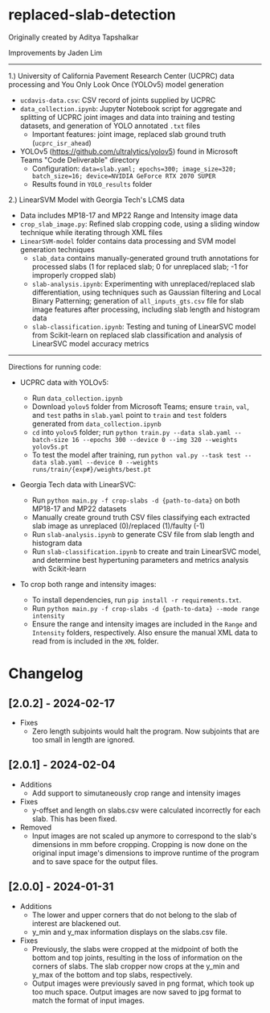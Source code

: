# replaced-slab-detection
Originally created by Aditya Tapshalkar

Improvements by Jaden Lim

___
1.) University of California Pavement Research Center (UCPRC) data processing and You Only Look Once (YOLOv5) model generation
* `ucdavis-data.csv`: CSV record of joints supplied by UCPRC
* `data_collection.ipynb`: Jupyter Notebook script for aggregate and splitting of UCPRC joint images and data into training and testing datasets, and generation of YOLO annotated `.txt` files
  * Important features: joint image, replaced slab ground truth (`ucprc_isr_ahead`)
* YOLOv5 (https://github.com/ultralytics/yolov5) found in Microsoft Teams "Code Deliverable" directory
  * Configuration: `data=slab.yaml; epochs=300; image_size=320; batch_size=16; device=NVIDIA GeForce RTX 2070 SUPER`
  * Results found in `YOLO_results` folder
  
2.) LinearSVM Model with Georgia Tech's LCMS data
  * Data includes MP18-17 and MP22 Range and Intensity image data
  * `crop_slab_image.py`: Refined slab cropping code, using a sliding window technique while iterating through XML files
  * `LinearSVM-model` folder contains data processing and SVM model generation techniques
    * `slab_data` contains manually-generated ground truth annotations for processed slabs (1 for replaced slab; 0 for unreplaced slab; -1 for improperly cropped slab)
    * `slab-analysis.ipynb`: Experimenting with unreplaced/replaced slab differentiation, using techniques such as Gaussian filtering and Local Binary Patterning; generation of `all_inputs_gts.csv` file for slab image features after processing, including slab length and histogram data
    * `slab-classification.ipynb`: Testing and tuning of LinearSVC model from Scikit-learn on replaced slab classification and analysis of LinearSVC model accuracy metrics 

___
Directions for running code:
* UCPRC data with YOLOv5:
  * Run `data_collection.ipynb`
  * Download `yolov5` folder from Microsoft Teams; ensure `train`, `val`, and `test` paths in `slab.yaml` point to `train` and `test` folders generated from `data_collection.ipynb`
  * `cd` into `yolov5` folder; run `python train.py --data slab.yaml --batch-size 16 --epochs 300 --device 0 --img 320 --weights yolov5s.pt`
  * To test the model after training, run `python val.py --task test --data slab.yaml --device 0 --weights runs/train/{exp#}/weights/best.pt`

* Georgia Tech data with LinearSVC:
  * Run `python main.py -f crop-slabs -d {path-to-data}` on both MP18-17 and MP22 datasets
  * Manually create ground truth CSV files classifying each extracted slab image as unreplaced (0)/replaced (1)/faulty (-1)
  * Run `slab-analysis.ipynb` to generate CSV file from slab length and histogram data
  * Run `slab-classification.ipynb` to create and train LinearSVC model, and determine best hypertuning parameters and metrics analysis with Scikit-learn
* To crop both range and intensity images:
  * To install dependencies, run `pip install -r requirements.txt`.
  * Run `python main.py -f crop-slabs -d {path-to-data} --mode range intensity`
  * Ensure the range and intensity images are included in the `Range` and `Intensity` folders, respectively. Also ensure the manual XML data to read from is included in the `XML` folder.

# Changelog
## [2.0.2] - 2024-02-17
* Fixes
  * Zero length subjoints would halt the program. Now subjoints that are too small in length are ignored.
## [2.0.1] - 2024-02-04
* Additions
  * Add support to simutaneously crop range and intensity images
* Fixes
  * y-offset and length on slabs.csv were calculated incorrectly for each slab. This has been fixed.
* Removed
  * Input images are not scaled up anymore to correspond to the slab's dimensions in mm before cropping. Cropping is now done on the original input image's dimensions to improve runtime of the program and to save space for the output files.

## [2.0.0] - 2024-01-31
* Additions
  * The lower and upper corners that do not belong to the slab of interest are blackened out.
  * y_min and y_max information displays on the slabs.csv file.
* Fixes
  * Previously, the slabs were cropped at the midpoint of both the bottom and top joints, resulting in the loss of information on the corners of slabs. The slab cropper now crops at the y_min and y_max of the bottom and top slabs, respectively.
  * Output images were previously saved in png format, which took up too much space. Output images are now saved to jpg format to match the format of input images.

